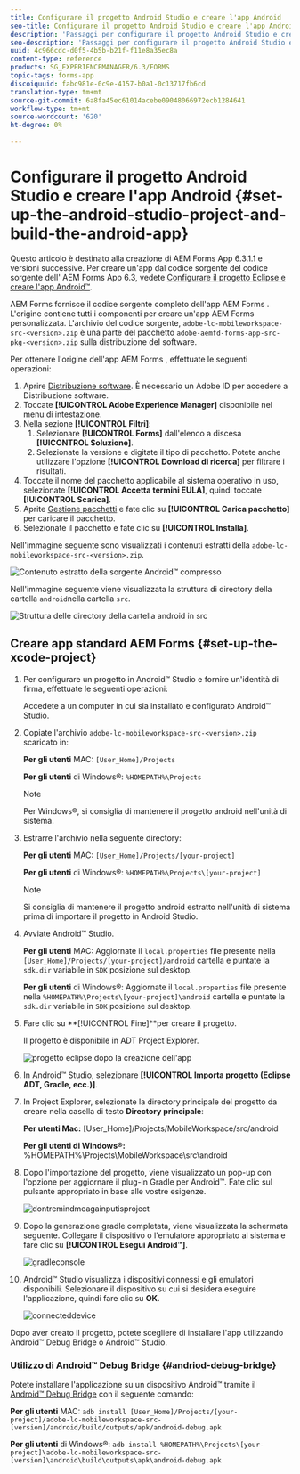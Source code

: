 ```yaml
---
title: Configurare il progetto Android Studio e creare l'app Android
seo-title: Configurare il progetto Android Studio e creare l'app Android
description: 'Passaggi per configurare il progetto Android Studio e creare il programma di installazione per l''app AEM Forms '
seo-description: 'Passaggi per configurare il progetto Android Studio e creare il programma di installazione per l''app AEM Forms '
uuid: 4c966cdc-d0f5-4b5b-b21f-f11e8a35ec8a
content-type: reference
products: SG_EXPERIENCEMANAGER/6.3/FORMS
topic-tags: forms-app
discoiquuid: fabc981e-0c9e-4157-b0a1-0c13717fb6cd
translation-type: tm+mt
source-git-commit: 6a8fa45ec61014acebe09048066972ecb1284641
workflow-type: tm+mt
source-wordcount: '620'
ht-degree: 0%

---
```



# Configurare il progetto Android Studio e creare l&#39;app Android {#set-up-the-android-studio-project-and-build-the-android-app}

Questo articolo è destinato alla creazione di  AEM Forms App 6.3.1.1 e versioni successive. Per creare un&#39;app dal codice sorgente del codice sorgente dell&#39; AEM Forms App 6.3, vedete [Configurare il progetto Eclipse e creare l&#39;app Android™](/help/forms/using/setup-eclipse-project-build-installer.md).

 AEM Forms fornisce il codice sorgente completo dell&#39;app AEM Forms . L&#39;origine contiene tutti i componenti per creare un&#39;app AEM Forms  personalizzata. L&#39;archivio del codice sorgente, `adobe-lc-mobileworkspace-src-<version>.zip` è una parte del pacchetto `adobe-aemfd-forms-app-src-pkg-<version>.zip` sulla distribuzione del software.

Per ottenere l&#39;origine dell&#39;app AEM Forms , effettuate le seguenti operazioni:

1. Aprire [Distribuzione software](https://experience.adobe.com/downloads). È necessario un Adobe ID  per accedere a Distribuzione software.
1. Toccate **[!UICONTROL Adobe Experience Manager]** disponibile nel menu di intestazione.
1. Nella sezione **[!UICONTROL Filtri]**:
   1. Selezionare **[!UICONTROL Forms]** dall&#39;elenco a discesa **[!UICONTROL Soluzione]**.
   2. Selezionate la versione e digitate il tipo di pacchetto. Potete anche utilizzare l&#39;opzione **[!UICONTROL Download di ricerca]** per filtrare i risultati.
1. Toccate il nome del pacchetto applicabile al sistema operativo in uso, selezionate **[!UICONTROL Accetta termini EULA]**, quindi toccate **[!UICONTROL Scarica]**.
1. Aprite [Gestione pacchetti](https://docs.adobe.com/content/help/en/experience-manager-65/administering/contentmanagement/package-manager.html) e fate clic su **[!UICONTROL Carica pacchetto]** per caricare il pacchetto.
1. Selezionate il pacchetto e fate clic su **[!UICONTROL Installa]**.

Nell&#39;immagine seguente sono visualizzati i contenuti estratti della `adobe-lc-mobileworkspace-src-<version>.zip`.

![Contenuto estratto della sorgente Android™ compresso](assets/mws-content-1.png)

Nell&#39;immagine seguente viene visualizzata la struttura di directory della cartella `android`nella cartella `src`.

![Struttura delle directory della cartella android in src](assets/android-folder.png)

## Creare app standard  AEM Forms {#set-up-the-xcode-project}

1. Per configurare un progetto in Android™ Studio e fornire un&#39;identità di firma, effettuate le seguenti operazioni:

   Accedete a un computer in cui sia installato e configurato Android™ Studio.

1. Copiate l&#39;archivio `adobe-lc-mobileworkspace-src-<version>.zip` scaricato in:

   **Per gli utenti** MAC:  `[User_Home]/Projects`

   **Per gli utenti** di Windows®:  `%HOMEPATH%\Projects`

   >[!NOTE]
   >
   >Per Windows®, si consiglia di mantenere il progetto android nell&#39;unità di sistema.

1. Estrarre l&#39;archivio nella seguente directory:

   **Per gli utenti** MAC:  `[User_Home]/Projects/[your-project]`

   **Per gli utenti** di Windows®:  `%HOMEPATH%\Projects\[your-project]`

   >[!NOTE]
   >
   >Si consiglia di mantenere il progetto android estratto nell&#39;unità di sistema prima di importare il progetto in Android Studio.

1. Avviate Android™ Studio.

   **Per gli utenti** MAC: Aggiornate il  `local.properties` file presente nella  `[User_Home]/Projects/[your-project]/android` cartella e puntate la  `sdk.dir` variabile in  `SDK` posizione sul desktop.

   **Per gli utenti** di Windows®: Aggiornate il  `local.properties` file presente nella  `%HOMEPATH%\Projects\[your-project]\android` cartella e puntate la  `sdk.dir` variabile in  `SDK` posizione sul desktop.

1. Fare clic su **[!UICONTROL Fine]**per creare il progetto.

   Il progetto è disponibile in ADT Project Explorer.

   ![progetto eclipse dopo la creazione dell&#39;app](assets/eclipsebuildmws.png)

1. In Android™ Studio, selezionare **[!UICONTROL Importa progetto (Eclipse ADT, Gradle, ecc.)]**.
1. In Project Explorer, selezionate la directory principale del progetto da creare nella casella di testo **Directory principale**:

   **Per utenti Mac:** [User_Home]/Projects/MobileWorkspace/src/android

   **Per gli utenti di Windows®:** %HOMEPATH%\Projects\MobileWorkspace\src\android

1. Dopo l&#39;importazione del progetto, viene visualizzato un pop-up con l&#39;opzione per aggiornare il plug-in Gradle per Android™. Fate clic sul pulsante appropriato in base alle vostre esigenze.

   ![dontremindmeagainputisproject](assets/dontremindmeagainforthisproject.png)

1. Dopo la generazione gradle completata, viene visualizzata la schermata seguente. Collegare il dispositivo o l&#39;emulatore appropriato al sistema e fare clic su **[!UICONTROL Esegui Android™]**.

   ![gradleconsole](assets/gradleconsole.png)

1. Android™ Studio visualizza i dispositivi connessi e gli emulatori disponibili. Selezionare il dispositivo su cui si desidera eseguire l&#39;applicazione, quindi fare clic su **OK**.

   ![connecteddevice](assets/connecteddevice.png)

Dopo aver creato il progetto, potete scegliere di installare l&#39;app utilizzando Android™ Debug Bridge o Android™ Studio.

### Utilizzo di Android™ Debug Bridge {#andriod-debug-bridge}

Potete installare l&#39;applicazione su un dispositivo Android™ tramite il [Android™ Debug Bridge](https://developer.android.com/tools/help/adb.html) con il seguente comando:

**Per gli utenti** MAC:  `adb install [User_Home]/Projects/[your-project]/adobe-lc-mobileworkspace-src-[version]/android/build/outputs/apk/android-debug.apk`

**Per gli utenti** di Windows®:  `adb install %HOMEPATH%\Projects\[your-project]\adobe-lc-mobileworkspace-src-[version]\android\build\outputs\apk\android-debug.apk`

